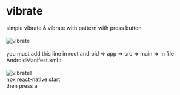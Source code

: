 # vibrate
simple vibrate &amp; vibrate with pattern with press button
<br><Br>
![vibrate](https://user-images.githubusercontent.com/116552870/229871061-5d7489b9-47bf-4141-93a6-f2aa726c4cea.jpg)
<br><Br>
you must add this line in root android => app => src => main => in file AndroidManifest.xml :
<Br><Br>
![vibrate1](https://user-images.githubusercontent.com/116552870/229872487-c8cef8ca-5ef4-42cd-8b23-e35c3903ddb2.jpg)
<br>
npx react-native start
<br>
then press a

